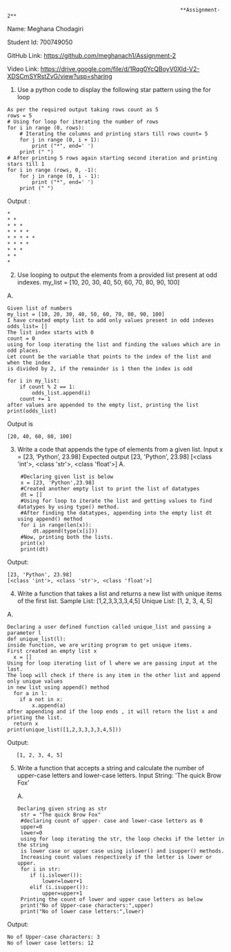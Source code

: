                                                             **Assignment-2**
    

Name: Meghana Chodagiri

Student Id: 700749050


GitHub Link: https://github.com/meghanach1/Assignment-2

Video Link:  https://drive.google.com/file/d/1Rqg0YcQBoyV0Xld-V2-XDSCmSYRstZvG/view?usp=sharing


  1.	Use a python code to display the following star pattern using the for loop


    As per the required output taking rows count as 5
    rows = 5
    # Using for loop for iterating the number of rows 
    for i in range (0, rows):  
        # Iterating the columns and printing stars till rows count= 5
        for j in range (0, i + 1):  
            print ("*", end=' ')  
        print (" ")  
    # After printing 5 rows again starting second iteration and printing stars till 1
    for i in range (rows, 0, -1):  
        for j in range (0, i - 1):  
            print ("*", end=' ')  
        print (" ")  

 

 Output :
 
    *
    * *
    * * *
    * * * *
    * * * * *
    * * * *
    * * *
    * *
    *

2. Use looping to output the elements from a provided list present at odd indexes.
my_list = [10, 20, 30, 40, 50, 60, 70, 80, 90, 100]


A.

    Given list of numbers
    my_list = [10, 20, 30, 40, 50, 60, 70, 80, 90, 100]
    I have created empty list to add only values present in odd indexes
    odds_list= []
    The list index starts with 0
    count = 0
    using for loop iterating the list and finding the values which are in odd places. 
    Let count be the variable that points to the index of the list and when the index 
    is divided by 2, if the remainder is 1 then the index is odd

    for i in my_list:
        if count % 2 == 1:
            odds_list.append(i)
        count += 1
    after values are appended to the empty list, printing the list
    print(odds_list)

Output is 

    [20, 40, 60, 80, 100]

3. Write a code that appends the type of elements from a given list.
Input
x = [23, ‘Python’, 23.98]
Expected output
[23, 'Python', 23.98]
[<class 'int'>, <class 'str'>, <class 'float'>]
A.

        #Declaring given list is below
        x = [23, 'Python',23.98]
        #Created another empty list to print the list of datatypes
        dt = []
        #Using for loop to iterate the list and getting values to find datatypes by using type() method.
        #After finding the datatypes, appending into the empty list dt using append() method
        for i in range(len(x)):
            dt.append(type(x[i]))
        #Now, printing both the lists.
        print(x)
        print(dt)


Output:
    
    [23, 'Python', 23.98]
    [<class 'int'>, <class 'str'>, <class 'float'>]

4. Write a function that takes a list and returns a new list with unique items of the first list.
Sample List: [1,2,3,3,3,3,4,5]
Unique List: [1, 2, 3, 4, 5]

A.

    Declaring a user defined function called unique_list and passing a parameter l
    def unique_list(l):
    inside function, we are writing program to get unique items.
    First created an empty list x
      x = []
    Using for loop iterating list of l where we are passing input at the last.
    The loop will check if there is any item in the other list and append only unique values
    in new list using append() method
      for a in l:
        if a not in x:
            x.append(a)
    after appending and if the loop ends , it will return the list x and printing the list.
      return x
    print(unique_list([1,2,3,3,3,3,4,5]))


Output:
       
       [1, 2, 3, 4, 5]

5. Write a function that accepts a string and calculate the number of upper-case letters and lower-case
letters.
Input String: 'The quick Brow Fox'

    A.
    
       Declaring given string as str
        str = "The quick Brow Fox"
        #declaring count of upper- case and lower-case letters as 0
        upper=0
        lower=0
        using for loop iterating the str, the loop checks if the letter in the string 
        is lower case or upper case using islower() and isupper() methods. 
        Increasing count values respectively if the letter is lower or upper.
        for i in str:
           if (i.islower()):
               lower=lower+1
           elif (i.isupper()):
               upper=upper+1
        Printing the count of lower and upper case letters as below
        print("No of Upper-case characters:",upper)        
        print("No of lower case letters:",lower)

 
Output:

    No of Upper-case characters: 3
    No of lower case letters: 12

